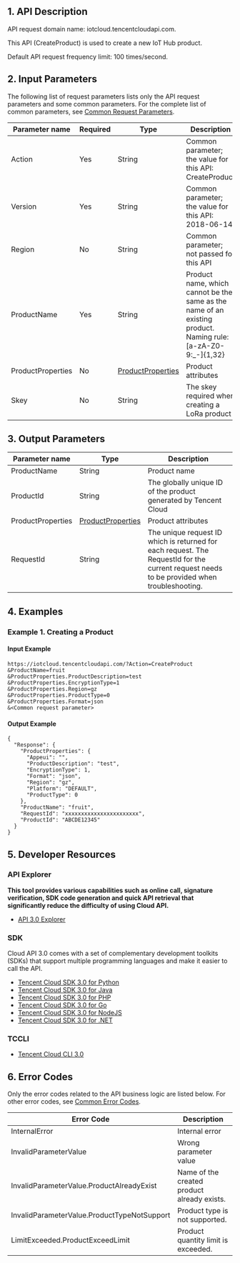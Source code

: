 ## 1. API Description

API request domain name: iotcloud.tencentcloudapi.com.

This API (CreateProduct) is used to create a new IoT Hub product.

Default API request frequency limit: 100 times/second.

## 2. Input Parameters

The following list of request parameters lists only the API request parameters and some common parameters. For the complete list of common parameters, see [Common Request Parameters](/document/api/634/19472).

| Parameter name | Required | Type | Description |
|---------|---------|---------|---------|
| Action | Yes | String | Common parameter; the value for this API: CreateProduct |
| Version | Yes | String | Common parameter; the value for this API: 2018-06-14 |
| Region | No | String | Common parameter; not passed for this API |
| ProductName | Yes | String | Product name, which cannot be the same as the name of an existing product. Naming rule: [a-zA-Z0-9:_-]{1,32} |
| ProductProperties | No | [ProductProperties](/document/api/634/19497#ProductProperties) | Product attributes |
| Skey | No | String | The skey required when creating a LoRa product |

## 3. Output Parameters

| Parameter name | Type | Description |
|---------|---------|---------|
| ProductName | String | Product name |
| ProductId | String | The globally unique ID of the product generated by Tencent Cloud |
| ProductProperties | [ProductProperties](/document/api/634/19497#ProductProperties) | Product attributes |
| RequestId | String | The unique request ID which is returned for each request. The RequestId for the current request needs to be provided when troubleshooting. |

## 4. Examples

### Example 1. Creating a Product

#### Input Example

```
https://iotcloud.tencentcloudapi.com/?Action=CreateProduct
&ProductName=fruit
&ProductProperties.ProductDescription=test
&ProductProperties.EncryptionType=1
&ProductProperties.Region=gz
&ProductProperties.ProductType=0
&ProductProperties.Format=json
&<Common request parameter>
```

#### Output Example

```
{
  "Response": {
    "ProductProperties": {
      "Appeui": "",
      "ProductDescription": "test",
      "EncryptionType": 1,
      "Format": "json",
      "Region": "gz",
      "Platform": "DEFAULT",
      "ProductType": 0
    },
    "ProductName": "fruit",
    "RequestId": "xxxxxxxxxxxxxxxxxxxxxxx",
    "ProductId": "ABCDE12345"
  }
}
```


## 5. Developer Resources

### API Explorer

**This tool provides various capabilities such as online call, signature verification, SDK code generation and quick API retrieval that significantly reduce the difficulty of using Cloud API.**

* [API 3.0 Explorer](https://console.cloud.tencent.com/api/explorer?Product=iotcloud&Version=2018-06-14&Action=CreateProduct)

### SDK

Cloud API 3.0 comes with a set of complementary development toolkits (SDKs) that support multiple programming languages and make it easier to call the API.

* [Tencent Cloud SDK 3.0 for Python](https://github.com/TencentCloud/tencentcloud-sdk-python)
* [Tencent Cloud SDK 3.0 for Java](https://github.com/TencentCloud/tencentcloud-sdk-java)
* [Tencent Cloud SDK 3.0 for PHP](https://github.com/TencentCloud/tencentcloud-sdk-php)
* [Tencent Cloud SDK 3.0 for Go](https://github.com/TencentCloud/tencentcloud-sdk-go)
* [Tencent Cloud SDK 3.0 for NodeJS](https://github.com/TencentCloud/tencentcloud-sdk-nodejs)
* [Tencent Cloud SDK 3.0 for .NET](https://github.com/TencentCloud/tencentcloud-sdk-dotnet)

### TCCLI

* [Tencent Cloud CLI 3.0](https://cloud.tencent.com/document/product/440/6176)

## 6. Error Codes

Only the error codes related to the API business logic are listed below. For other error codes, see [Common Error Codes](/document/api/634/19474#.E5.85.AC.E5.85.B1.E9.94.99.E8.AF.AF.E7.A0.81).

| Error Code | Description |
|---------|---------|
| InternalError | Internal error |
| InvalidParameterValue | Wrong parameter value |
| InvalidParameterValue.ProductAlreadyExist | Name of the created product already exists. |
| InvalidParameterValue.ProductTypeNotSupport | Product type is not supported. |
| LimitExceeded.ProductExceedLimit | Product quantity limit is exceeded. |
